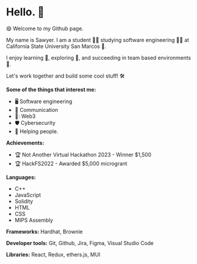 # Hello. 👋 

😄 Welcome to my Github page.

My name is Sawyer. I am a student 👨‍🎓 studying software engineering 👨‍💻 at California State University San Marcos 🏫.

I enjoy learning 🧠,  exploring 🧭, and succeeding in team based environments 🤝.

Let's work together and build some cool stuff! 🛠️


**Some of the things that interest me:**
+ 🖥️ Software engineering
+ 💬 Communication
+ 🔑: Web3
+ 🛡️ Cybersecurity
+ 🤙 Helping people. 



**Achievements:**
+ 🏆 Not Another Virtual Hackathon 2023 - Winner $1,500
+ 🏆 HackFS2022 - Awarded $5,000 microgrant

**Languages:**
+ C++
+ JavaScript
+ Solidity
+ HTML
+ CSS
+ MIPS Assembly

**Frameworks:**
Hardhat, Brownie

**Developer tools:**
Git, Github, Jira, Figma, Visual Studio Code

**Libraries:**
React, Redux, ethers.js, MUI
